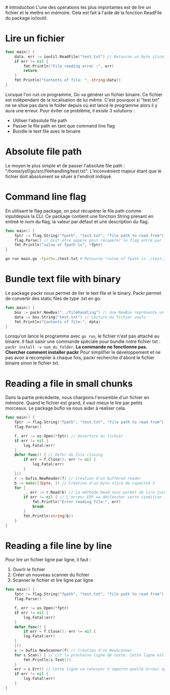 # Introduction
L'une des opérations les plus importantes est de lire un fichier et le mettre en mémoire.
Cela est fait à l'aide de la fonction ReadFile du package io/ioutil.

# Lire un fichier
```go
func main() {
	data, err := ioutil.ReadFile("test.txt") // Retourne un byte slice
	if err != nil {
		fmt.Println("File reading error :", err)
		return
	}
	fmt.Println("Contents of file: ", string(data))
}
```
Lorsque l'on run ce programme, Go va générer un fichier binaire. Ce fichier est indépendant de la localisation de lui même. C'est pourquoi si "test.txt" ne se situe pas dans le folder depuis où est lancé le programme alors il y aura une erreur.
Pour éviter ce problème, il existe 3 solutions :
- Utiliser l'absolute file path
- Passer le file path en tant que command line flag
- Bundle le text file avec le binaire

# Absolute file path
Le moyen le plus simple et de passer l'absolute file path : "/home/ysf/go/src/filehandling/test.txt".
L'inconvénient majeur étant que le fichier doit absolument se situer à l'endroit indiqué.

# Command line flag
En utilisant le flag package, on peut récupérer le file path comme inputdepuis la CLI.
Ce package contient une fonction String prenant en entreé le nom du flag, la valeur par défaut et une description du flag.
```go
func main() {  
    fptr := flag.String("fpath", "test.txt", "file path to read from") // Retourne l'adresse de la variable string contenant la valeur du flag
    flag.Parse() // Doit être appelé pour récupérer le flag entré par le user
    fmt.Println("value of fpath is", *fptr)
}
```
```bash
go run main.go -fpath=./test.txt # Retourne "value of fpath is ./test.txt"
```
# Bundle text file with binary
Le package packr nous permet de lier le text file et le binary.
Packr permet de convertir des static files de type .txt en go.
```go
func main() {  
    box := packr.NewBox("../filehandling") // Une NewBox représente un folder dont le contenu sera attaché au binary.
    data := box.String("test.txt") // Lecture du fichier voulu
    fmt.Println("Contents of file:", data)
}
```
Lorsqu'on lance le programme avec `go run`, le fichier n'est pas attaché au binaire. Il faut saisir une commande spéciale pour bundle notre fichier txt : `packr install -v nom_du_folder`.
**La commande ne fonctionne pas. Chercher comment installer packr**
Pour simplifier le développement et ne pas avoir à recompiler à chaque fois, packr recherche d'abord le fichier binaire sinon le fichier txt.

# Reading a file in small chunks
Dans la partie précédente, nous chargions l'ensemble d'un fichier en mémoire.
Quand le fichier est grand, il vaut mieux le lire par petits morceaux.
Le package bufio va nous aider à réaliser cela.
```go
func main() {  
    fptr := flag.String("fpath", "test.txt", "file path to read from")
    flag.Parse()

    f, err := os.Open(*fptr) // Ouverture du fichier
    if err != nil {
        log.Fatal(err)
    }
    defer func() { // Defer du file closing
        if err = f.Close(); err != nil {
            log.Fatal(err)
        }
    }()
    r := bufio.NewReader(f) // Création d'un buffered reader
    b := make([]byte, 3) // Création d'un byte slice de capacité 3
    for {
        _, err := r.Read(b) // La méthode Read nous permet de lire jusqu'à len(b) (3 bytes ici) et retourne les bytes lus. Une fois la fin du fichier atteinte, une erreur EOF sera retournée.
        if err != nil { // L'erreur EOF va déclencher cette condition
            fmt.Println("Error reading file:", err)
            break
        }
        fmt.Println(string(b))
    }
}
```

# Reading a file line by line
Pour lire un fichier ligne par ligne, il faut :
1. Ouvrir le fichier
2. Créer un nouveau scanner du fichier
3. Scanner le fichier et lire ligne par ligne
```go
func main() {  
    fptr := flag.String("fpath", "test.txt", "file path to read from")
    flag.Parse()

    f, err := os.Open(*fptr)
    if err != nil {
        log.Fatal(err)
    }
    defer func() {
        if err = f.Close(); err != nil {
        log.Fatal(err)
    }
    }()
    s := bufio.NewScanner(f) // Création d'un NewScanner
    for s.Scan() { // Lit la prochaine ligne de texte. Cette ligne est disponible via la méthode Text().
        fmt.Println(s.Text())
    }
    err = s.Err() // Cette ligne va renvoyer n'importe quelle erreur ayant eu lieu pendant le scan. Cependant s'il s'agit de la fin du fichier (EOF) alors cette méthode retourne nil.
    if err != nil {
        log.Fatal(err)
    }
}
```